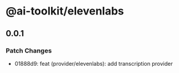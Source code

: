 # @ai-toolkit/elevenlabs

## 0.0.1

### Patch Changes

- 01888d9: feat (provider/elevenlabs): add transcription provider
